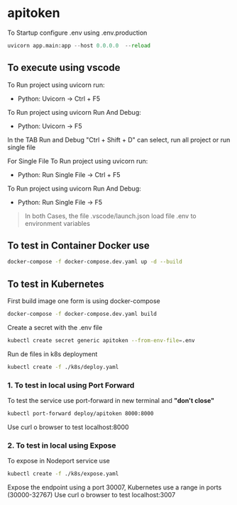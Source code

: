# apitoken
To Startup configure .env using .env.production

```py
uvicorn app.main:app --host 0.0.0.0  --reload
```
## To execute using vscode
To Run project using uvicorn run:
- Python: Uvicorn -> Ctrl + F5

To Run project using uvicorn Run And Debug:
- Python: Uvicorn -> F5

In the TAB Run and Debug "Ctrl + Shift + D" can select, run all project or run single file

For Single File 
To Run project using uvicorn run:
- Python: Run Single File -> Ctrl + F5

To Run project using uvicorn Run And Debug:
- Python: Run Single File -> F5

> In both Cases, the file .vscode/launch.json load file .env to environment variables

## To test in Container Docker use
```sh
docker-compose -f docker-compose.dev.yaml up -d --build
```
## To test in Kubernetes 
First build image one form is using docker-compose
```sh
docker-compose -f docker-compose.dev.yaml build
```
Create a secret with the .env file
```sh
kubectl create secret generic apitoken --from-env-file=.env 
```
Run  de files in k8s deployment 
```sh
kubectl create -f ./k8s/deploy.yaml
```
### 1. To test in local using Port Forward
To test the service use port-forward in new terminal and **"don't close"**
```sh
kubectl port-forward deploy/apitoken 8000:8000
```
Use curl o browser to test localhost:8000

### 2. To test in local using Expose
To expose in Nodeport service use
```sh
kubectl create -f ./k8s/expose.yaml
```
Expose the endpoint using a port 30007, Kubernetes use a range in ports (30000-32767)
Use curl o browser to test localhost:3007
